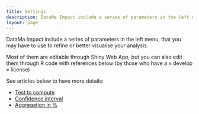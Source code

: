 ```yaml
---
title: Settings
description: DataMa Impact include a series of parameters in the left menu, that you may have to use to refine or better visualise your analysis.
layout: page
---
```


DataMa Impact include a series of parameters in the left menu, that you may have to use to refine or better visualise your analysis.

Most of them are editable through Shiny Web App, but you can also edit them through R code with references below (by those who have a « develop » license)

See articles below to have more details:

* [Test to compute]({{site.url}}/{{site.baseurl}}/core_app/impact/web_application/menu/settings/use_cases_examples/test_to_compute)
* [Confidence interval]({{site.url}}/{{site.baseurl}}/core_app/impact/web_application/menu/settings/use_cases_examples/confidence_interval)
* [Aggregation in %]({{site.url}}/{{site.baseurl}}/core_app/impact/web_application/menu/settings/use_cases_examples/aggregation_in_percent)
<!-- * [Weight for Frequentist](impact/web_application/menu/weight_frequentist.md) Todo : add here when done --> 
